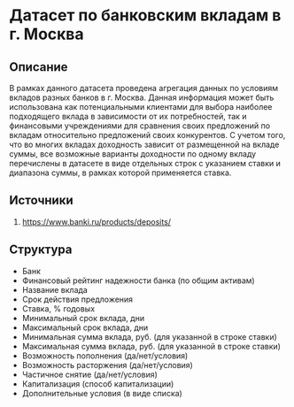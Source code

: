 # Датасет по банковским вкладам в г. Москва #

## Описание ##
В рамках данного датасета проведена агрегация данных по условиям вкладов разных банков в г. Москва. 
Данная информация может быть использована как потенциальными клиентами для выбора наиболее подходящего вклада в зависимости от их потребностей, так и финансовыми учреждениями для сравнения своих предложений по вкладам относительно предложений своих конкурентов.
С учетом того, что во многих вкладах доходность зависит от размещенной на вкладе суммы, все возможные варианты доходности по одному вкладу перечислены в датасете в виде отдельных строк с указанием ставки и диапазона суммы, в рамках которой применяется ставка.

## Источники ##
1. https://www.banki.ru/products/deposits/

## Структура ##
- Банк
- Финансовый рейтинг надежности банка	(по общим активам)
- Название вклада
- Срок действия предложения	
- Ставка, % годовых
- Минимальный срок вклада, дни
- Максимальный срок вклада, дни	
- Минимальная сумма вклада, руб. (для указанной в строке ставки)
- Максимальная сумма вклада, руб.	(для указанной в строке ставки)
- Возможность пополнения (да/нет/условия)	
- Возможность расторжения	(да/нет/условия)	
- Частичное снятие (да/нет/условия)	
- Капитализация	(способ капитализации)	
- Дополнительные условия (в виде списка)
